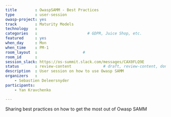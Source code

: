 ```yaml
---
title        : OwaspSAMM - Best Practices
type         : user-session
owasp-project: yes
track        : Maturity Models
technology   :
categories   :                      # GDPR, Juice Shop, etc.
featured     : yes
when_day     : Mon
when_time    : PM-1
room_layout  :                    #
room_id      :
session_slack: https://os-summit.slack.com/messages/CAX0FLQ9E
status       : review-content              # draft, review-content, done
description  : User session on how to use Owasp SAMM
organizers   :
    - Sebastien Deleersnyder
participants:
    - Yan Kravchenko

---
```


Sharing best practices on how to get the most out of Owasp SAMM
